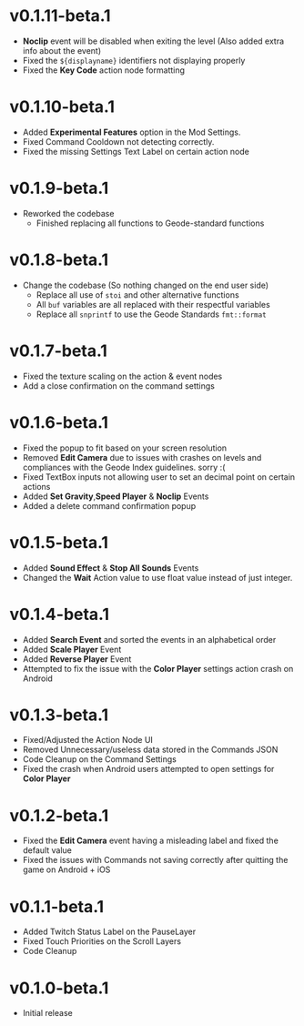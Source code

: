 # v0.1.11-beta.1
- **Noclip** event will be disabled when exiting the level (Also added extra info about the event)
- Fixed the `${displayname}` identifiers not displaying properly
- Fixed the **Key Code** action node formatting

# v0.1.10-beta.1
- Added **Experimental Features** option in the Mod Settings.
- Fixed Command Cooldown not detecting correctly.
- Fixed the missing Settings Text Label on certain action node

# v0.1.9-beta.1
- Reworked the codebase
  - Finished replacing all functions to Geode-standard functions

# v0.1.8-beta.1
- Change the codebase (So nothing changed on the end user side)
  - Replace all use of `stoi` and other alternative functions
  - All `buf` variables are all replaced with their respectful variables
  - Replace all `snprintf` to use the Geode Standards `fmt::format`

# v0.1.7-beta.1
- Fixed the texture scaling on the action & event nodes
- Add a close confirmation on the command settings

# v0.1.6-beta.1
- Fixed the popup to fit based on your screen resolution
- Removed **Edit Camera** due to issues with crashes on levels and compliances with the Geode Index guidelines. sorry :(
- Fixed TextBox inputs not allowing user to set an decimal point on certain actions
- Added **Set Gravity**,**Speed Player** & **Noclip** Events
- Added a delete command confirmation popup

# v0.1.5-beta.1
- Added **Sound Effect** & **Stop All Sounds** Events
- Changed the **Wait** Action value to use float value instead of just integer.

# v0.1.4-beta.1
- Added **Search Event** and sorted the events in an alphabetical order
- Added **Scale Player** Event
- Added **Reverse Player** Event
- Attempted to fix the issue with the **Color Player** settings action crash on Android

# v0.1.3-beta.1
- Fixed/Adjusted the Action Node UI
- Removed Unnecessary/useless data stored in the Commands JSON
- Code Cleanup on the Command Settings
- Fixed the crash when Android users attempted to open settings for **Color Player** 

# v0.1.2-beta.1
- Fixed the **Edit Camera** event having a misleading label and fixed the default value
- Fixed the issues with Commands not saving correctly after quitting the game on Android + iOS

# v0.1.1-beta.1
- Added Twitch Status Label on the PauseLayer
- Fixed Touch Priorities on the Scroll Layers
- Code Cleanup

# v0.1.0-beta.1
- Initial release